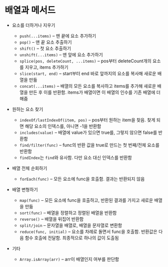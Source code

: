 # 배열과 메서드

- 요소를 더하거나 지우기

  - `push(...items)` – 맨 끝에 요소 추가하기
  - `pop()` – 맨 끝 요소 추출하기
  - `shift()` – 첫 요소 추출하기
  - `unshift(...items)` – 맨 앞에 요소 추가하기
  - `splice(pos, deleteCount, ...items)` – pos부터 deleteCount개의 요소를 지우고, items 추가하기
  - `slice(start, end)` – start부터 end 바로 앞까지의 요소를 복사해 새로운 배열을 만듦
  - `concat(...items)` – 배열의 모든 요소를 복사하고 items를 추가해 새로운 배열을 만든 후 이를 반환함. items가 배열이면 이 배열의 인수를 기존 배열에 더해줌

- 원하는 요소 찾기

  - `indexOf/lastIndexOf(item, pos)` – pos부터 원하는 item을 찾음. 찾게 되면 해당 요소의 인덱스를, 아니면 -1을 반환함
  - `includes(value)` – 배열에 value가 있으면 true를, 그렇지 않으면 false를 반환함
  - `find/filter(func)` – func의 반환 값을 true로 만드는 첫 번째/전체 요소를 반환함
  - `findIndex`는 `find`와 유사함. 다만 요소 대신 인덱스를 반환함

- 배열 전체 순회하기

  - `forEach(func)` – 모든 요소에 func을 호출함. 결과는 반환되지 않음

- 배열 변형하기

  - `map(func)` – 모든 요소에 func을 호출하고, 반환된 결과를 가지고 새로운 배열을 만듦
  - `sort(func)` – 배열을 정렬하고 정렬된 배열을 반환함
  - `reverse()` – 배열을 뒤집어 반환함
  - `split/join` – 문자열을 배열로, 배열을 문자열로 변환함
  - `reduce(func, initial)` – 요소를 차례로 돌면서 func을 호출함. 반환값은 다음 함수 호출에 전달함. 최종적으로 하나의 값이 도출됨

- 기타
  - `Array.isArray(arr)` – arr이 배열인지 여부를 판단함
